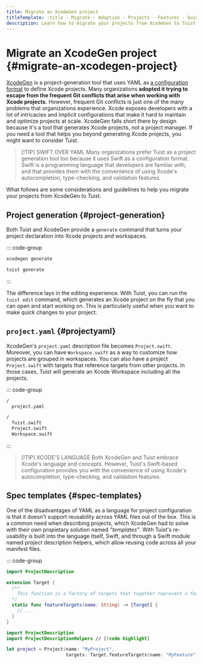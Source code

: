 ```yaml
---
title: Migrate an XcodeGen project
titleTemplate: :title · Migrate · Adoption · Projects · Features · Guides · Tuist
description: Learn how to migrate your projects from XcodeGen to Tuist.
---
```


# Migrate an XcodeGen project {#migrate-an-xcodegen-project}

[XcodeGen](https://github.com/yonaskolb/XcodeGen) is a project-generation tool that uses YAML as [a configuration format](https://github.com/yonaskolb/XcodeGen/blob/master/Docs/ProjectSpec.md) to define Xcode projects. Many organizations **adopted it trying to escape from the frequent Git conflicts that arise when working with Xcode projects.** However, frequent Git conflicts is just one of the many problems that organizations experience. Xcode exposes developers with a lot of intricacies and implicit configurations that make it hard to maintain and optimize projects at scale. XcodeGen falls short there by design because it's a tool that generates Xcode projects, not a project manager. If you need a tool that helps you beyond generating Xcode projects, you might want to consider Tuist.

> [!TIP] SWIFT OVER YAML
> Many organizations prefer Tuist as a project generation tool too because it uses Swift as a configuration format. Swift is a programming language that developers are familiar with, and that provides them with the convenience of using Xcode's autocompletion, type-checking, and validation features.

What follows are some considerations and guidelines to help you migrate your projects from XcodeGen to Tuist.

## Project generation {#project-generation}

Both Tuist and XcodeGen provide a `generate` command that turns your project declaration into Xcode projects and workspaces.

::: code-group

```bash [XcodeGen]
xcodegen generate
```

```bash [Tuist]
tuist generate
```

:::

The difference lays in the editing experience. With Tuist, you can run the `tuist edit` command, which generates an Xcode project on the fly that you can open and start working on. This is particularly useful when you want to make quick changes to your project.

## `project.yaml` {#projectyaml}

XcodeGen's `project.yaml` description file becomes `Project.swift`. Moreover, you can have `Workspace.swift` as a way to customize how projects are grouped in workspaces. You can also have a project `Project.swift` with targets that reference targets from other projects. In those cases, Tuist will generate an Xcode Workspace including all the projects.

::: code-group

```bash [XcodeGen directory structure]
/
  project.yaml
```

```bash [Tuist directory structure]
/
  Tuist.swift
  Project.swift
  Workspace.swift
```

:::

> [!TIP] XCODE'S LANGUAGE
> Both XcodeGen and Tuist embrace Xcode's language and concepts. However, Tuist's Swift-based configuration provides you with the convenience of using Xcode's autocompletion, type-checking, and validation features.

## Spec templates {#spec-templates}

One of the disadvantages of YAML as a language for project configuration is that it doesn't support reusability across YAML files out of the box. This is a common need when describing projects, which XcodeGen had to solve with their own propietary solution named _"templates"_. With Tuist's re-usability is built into the language itself, Swift, and through a Swift module named <LocalizedLink href="/guides/features/projects/code-sharing">project description helpers</LocalizedLink>, which allow reusing code across all your manifest files.

::: code-group

```swift [Tuist/ProjectDescriptionHelpers/Target+Features.swift]
import ProjectDescription

extension Target {
  /**
    This function is a factory of targets that together represent a feature.
  */
  static func featureTargets(name: String) -> [Target] {
    // ...
  }
}
```

```swift [Project.swift]
import ProjectDescription
import ProjectDescriptionHelpers // [!code highlight]

let project = Project(name: "MyProject",
                      targets: Target.featureTargets(name: "MyFeature")) // [!code highlight]
```
